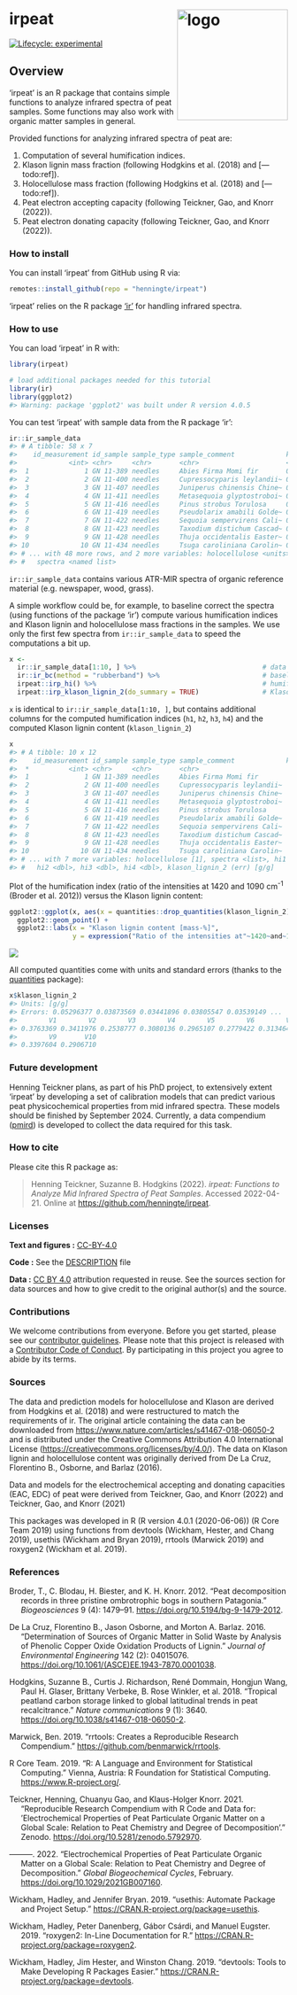 
<!-- README.md is generated from README.Rmd. Please edit that file -->

# irpeat <img src='man/figures/logo-hex.png' align="right" height="139" alt="logo" style="float:right; height:200px;" />

<!-- badges: start -->

[![Lifecycle:
experimental](https://img.shields.io/badge/lifecycle-experimental-orange.svg)](https://lifecycle.r-lib.org/articles/stages.html#experimental)
<!-- badges: end -->

## Overview

‘irpeat’ is an R package that contains simple functions to analyze
infrared spectra of peat samples. Some functions may also work with
organic matter samples in general.

Provided functions for analyzing infrared spectra of peat are:

1.  Computation of several humification indices.
2.  Klason lignin mass fraction (following Hodgkins et al. (2018) and
    \[—todo:ref\]).
3.  Holocellulose mass fraction (following Hodgkins et al. (2018) and
    \[—todo:ref\]).
4.  Peat electron accepting capacity (following Teickner, Gao, and Knorr
    (2022)).
5.  Peat electron donating capacity (following Teickner, Gao, and Knorr
    (2022)).

### How to install

You can install ‘irpeat’ from GitHub using R via:

``` r
remotes::install_github(repo = "henningte/irpeat")
```

‘irpeat’ relies on the R package [‘ir’](https://github.com/henningte/ir)
for handling infrared spectra.

### How to use

You can load ‘irpeat’ in R with:

``` r
library(irpeat)

# load additional packages needed for this tutorial
library(ir)
library(ggplot2)
#> Warning: package 'ggplot2' was built under R version 4.0.5
```

You can test ‘irpeat’ with sample data from the R package ‘ir’:

``` r
ir::ir_sample_data
#> # A tibble: 58 x 7
#>    id_measurement id_sample sample_type sample_comment             klason_lignin
#>             <int> <chr>     <chr>       <chr>                      <units>      
#>  1              1 GN 11-389 needles     Abies Firma Momi fir       0.359944     
#>  2              2 GN 11-400 needles     Cupressocyparis leylandii~ 0.339405     
#>  3              3 GN 11-407 needles     Juniperus chinensis Chine~ 0.267552     
#>  4              4 GN 11-411 needles     Metasequoia glyptostroboi~ 0.350016     
#>  5              5 GN 11-416 needles     Pinus strobus Torulosa     0.331100     
#>  6              6 GN 11-419 needles     Pseudolarix amabili Golde~ 0.279360     
#>  7              7 GN 11-422 needles     Sequoia sempervirens Cali~ 0.329672     
#>  8              8 GN 11-423 needles     Taxodium distichum Cascad~ 0.356950     
#>  9              9 GN 11-428 needles     Thuja occidentalis Easter~ 0.369360     
#> 10             10 GN 11-434 needles     Tsuga caroliniana Carolin~ 0.289050     
#> # ... with 48 more rows, and 2 more variables: holocellulose <units>,
#> #   spectra <named list>
```

`ir::ir_sample_data` contains various ATR-MIR spectra of organic
reference material (e.g. newspaper, wood, grass).

A simple workflow could be, for example, to baseline correct the spectra
(using functions of the package ‘ir’) compute various humification
indices and Klason lignin and holocellulose mass fractions in the
samples. We use only the first few spectra from `ir::ir_sample_data` to
speed the computations a bit up.

``` r
x <- 
  ir::ir_sample_data[1:10, ] %>%                                # data
  ir::ir_bc(method = "rubberband") %>%                          # baseline correction
  irpeat::irp_hi() %>%                                          # humification indices
  irpeat::irp_klason_lignin_2(do_summary = TRUE)                # Klason lignin content
```

`x` is identical to `ir::ir_sample_data[1:10, ]`, but contains
additional columns for the computed humification indices (`h1`, `h2`,
`h3`, `h4`) and the computed Klason lignin content (`klason_lignin_2`)

``` r
x
#> # A tibble: 10 x 12
#>    id_measurement id_sample sample_type sample_comment             klason_lignin
#>  *          <int> <chr>     <chr>       <chr>                                [1]
#>  1              1 GN 11-389 needles     Abies Firma Momi fir               0.360
#>  2              2 GN 11-400 needles     Cupressocyparis leylandii~         0.339
#>  3              3 GN 11-407 needles     Juniperus chinensis Chine~         0.268
#>  4              4 GN 11-411 needles     Metasequoia glyptostroboi~         0.350
#>  5              5 GN 11-416 needles     Pinus strobus Torulosa             0.331
#>  6              6 GN 11-419 needles     Pseudolarix amabili Golde~         0.279
#>  7              7 GN 11-422 needles     Sequoia sempervirens Cali~         0.330
#>  8              8 GN 11-423 needles     Taxodium distichum Cascad~         0.357
#>  9              9 GN 11-428 needles     Thuja occidentalis Easter~         0.369
#> 10             10 GN 11-434 needles     Tsuga caroliniana Carolin~         0.289
#> # ... with 7 more variables: holocellulose [1], spectra <list>, hi1 <dbl>,
#> #   hi2 <dbl>, hi3 <dbl>, hi4 <dbl>, klason_lignin_2 (err) [g/g]
```

Plot of the humification index (ratio of the intensities at 1420 and
1090 cm<sup>-1</sup> (Broder et al. 2012)) versus the Klason lignin
content:

``` r
ggplot2::ggplot(x, aes(x = quantities::drop_quantities(klason_lignin_2) * 100, y = hi1)) + 
  ggplot2::geom_point() +
  ggplot2::labs(x = "Klason lignin content [mass-%]", 
                y = expression("Ratio of the intensities at"~1420~and~1090~cm^{-1}))
```

![](man/figures/README-x_plot-1.png)<!-- -->

All computed quantities come with units and standard errors (thanks to
the [quantities](https://github.com/r-quantities/quantities) package):

``` r
x$klason_lignin_2
#> Units: [g/g]
#> Errors: 0.05296377 0.03873569 0.03441896 0.03805547 0.03539149 ...
#>        V1        V2        V3        V4        V5        V6        V7        V8 
#> 0.3763369 0.3411976 0.2538777 0.3080136 0.2965107 0.2779422 0.3134642 0.3516698 
#>        V9       V10 
#> 0.3397604 0.2906710
```

### Future development

Henning Teickner plans, as part of his PhD project, to extensively
extent ‘irpeat’ by developing a set of calibration models that can
predict various peat physicochemical properties from mid infrared
spectra. These models should be finished by September 2024. Currently, a
data compendium ([pmird](https://henningte.github.io/pmird/index.html))
is developed to collect the data required for this task.

### How to cite

Please cite this R package as:

> Henning Teickner, Suzanne B. Hodgkins (2022). *irpeat: Functions to
> Analyze Mid Infrared Spectra of Peat Samples*. Accessed 2022-04-21.
> Online at <https://github.com/henningte/irpeat>.

### Licenses

**Text and figures :**
[CC-BY-4.0](https://creativecommons.org/licenses/by/4.0/)

**Code :** See the [DESCRIPTION](DESCRIPTION) file

**Data :** [CC BY 4.0](https://creativecommons.org/licenses/by/4.0/)
attribution requested in reuse. See the sources section for data sources
and how to give credit to the original author(s) and the source.

### Contributions

We welcome contributions from everyone. Before you get started, please
see our [contributor guidelines](CONTRIBUTING.md). Please note that this
project is released with a [Contributor Code of Conduct](CONDUCT.md). By
participating in this project you agree to abide by its terms.

### Sources

The data and prediction models for holocellulose and Klason are derived
from Hodgkins et al. (2018) and were restructured to match the
requirements of ir. The original article containing the data can be
downloaded from <https://www.nature.com/articles/s41467-018-06050-2> and
is distributed under the Creative Commons Attribution 4.0 International
License (<https://creativecommons.org/licenses/by/4.0/>). The data on
Klason lignin and holocellulose content was originally derived from De
La Cruz, Florentino B., Osborne, and Barlaz (2016).

Data and models for the electrochemical accepting and donating
capacities (EAC, EDC) of peat were derived from Teickner, Gao, and Knorr
(2022) and Teickner, Gao, and Knorr (2021)

This packages was developed in R (R version 4.0.1 (2020-06-06)) (R Core
Team 2019) using functions from devtools (Wickham, Hester, and Chang
2019), usethis (Wickham and Bryan 2019), rrtools (Marwick 2019) and
roxygen2 (Wickham et al. 2019).

### References

<div id="refs" class="references hanging-indent">

<div id="ref-Broder.2012">

Broder, T., C. Blodau, H. Biester, and K. H. Knorr. 2012. “Peat
decomposition records in three pristine ombrotrophic bogs in southern
Patagonia.” *Biogeosciences* 9 (4): 1479–91.
<https://doi.org/10.5194/bg-9-1479-2012>.

</div>

<div id="ref-LaCruz.2016">

De La Cruz, Florentino B., Jason Osborne, and Morton A. Barlaz. 2016.
“Determination of Sources of Organic Matter in Solid Waste by Analysis
of Phenolic Copper Oxide Oxidation Products of Lignin.” *Journal of
Environmental Engineering* 142 (2): 04015076.
<https://doi.org/10.1061/(ASCE)EE.1943-7870.0001038>.

</div>

<div id="ref-Hodgkins.2018">

Hodgkins, Suzanne B., Curtis J. Richardson, René Dommain, Hongjun Wang,
Paul H. Glaser, Brittany Verbeke, B. Rose Winkler, et al. 2018.
“Tropical peatland carbon storage linked to global latitudinal trends
in peat recalcitrance.” *Nature communications* 9 (1): 3640.
<https://doi.org/10.1038/s41467-018-06050-2>.

</div>

<div id="ref-Marwick.2019">

Marwick, Ben. 2019. “rrtools: Creates a Reproducible Research
Compendium.” <https://github.com/benmarwick/rrtools>.

</div>

<div id="ref-RCoreTeam.2019">

R Core Team. 2019. “R: A Language and Environment for Statistical
Computing.” Vienna, Austria: R Foundation for Statistical Computing.
<https://www.R-project.org/>.

</div>

<div id="ref-Teickner.2021c">

Teickner, Henning, Chuanyu Gao, and Klaus-Holger Knorr. 2021.
“Reproducible Research Compendium with R Code and Data for:
’Electrochemical Properties of Peat Particulate Organic Matter on a
Global Scale: Relation to Peat Chemistry and Degree of Decomposition’.”
Zenodo. <https://doi.org/10.5281/zenodo.5792970>.

</div>

<div id="ref-Teickner.2022">

———. 2022. “Electrochemical Properties of Peat Particulate Organic
Matter on a Global Scale: Relation to Peat Chemistry and Degree of
Decomposition.” *Global Biogeochemical Cycles*, February.
<https://doi.org/10.1029/2021GB007160>.

</div>

<div id="ref-Wickham.2019b">

Wickham, Hadley, and Jennifer Bryan. 2019. “usethis: Automate Package
and Project Setup.” <https://CRAN.R-project.org/package=usethis>.

</div>

<div id="ref-Wickham.2019c">

Wickham, Hadley, Peter Danenberg, Gábor Csárdi, and Manuel Eugster.
2019. “roxygen2: In-Line Documentation for R.”
<https://CRAN.R-project.org/package=roxygen2>.

</div>

<div id="ref-Wickham.2019">

Wickham, Hadley, Jim Hester, and Winston Chang. 2019. “devtools: Tools
to Make Developing R Packages Easier.”
<https://CRAN.R-project.org/package=devtools>.

</div>

</div>

